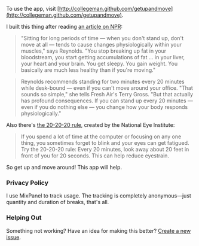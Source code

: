 

To use the app, visit [http://collegeman.github.com/getupandmove](http://collegeman.github.com/getupandmove).

I built this thing after reading [an article on NPR](http://www.npr.org/2012/05/09/152336802/stand-up-walk-around-even-just-for-20-minutes):

> "Sitting for long periods of time — when you don't stand up, don't move at all — tends to cause changes physiologically within your muscles," says Reynolds. "You stop breaking up fat in your bloodstream, you start getting accumulations of fat ... in your liver, your heart and your brain. You get sleepy. You gain weight. You basically are much less healthy than if you're moving."

> Reynolds recommends standing for two minutes every 20 minutes while desk-bound — even if you can't move around your office. "That sounds so simple," she tells Fresh Air's Terry Gross. "But that actually has profound consequences. If you can stand up every 20 minutes — even if you do nothing else — you change how your body responds physiologically."

Also there's [the 20-20-20 rule](http://www.nei.nih.gov/healthyeyes/eyehealthtips.asp), created by the National Eye Institute: 

>  If you spend a lot of time at the computer or focusing on any one thing, you sometimes forget to blink and your eyes can get fatigued. Try the 20-20-20 rule: Every 20 minutes, look away about 20 feet in front of you for 20 seconds. This can help reduce eyestrain.

So get up and move around! This app will help.

### Privacy Policy

I use MixPanel to track usage. The tracking is completely anonymous&mdash;just quantity and duration of breaks, that's all.

### Helping Out

Something not working? Have an idea for making this better? [Create a new issue](https://github.com/collegeman/getupandmove/issues).
